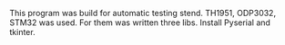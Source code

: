 This program was build for automatic testing stend. TH1951, ODP3032, STM32 was used. For them was written three libs. 
Install Pyserial and tkinter.

